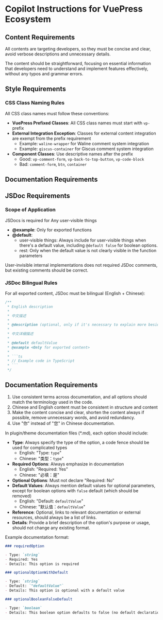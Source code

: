 # Copilot Instructions for VuePress Ecosystem

## Content Requirements

All contents are targeting developers, so they must be concise and clear, avoid verbose descriptions and unnecessary details.

The content should be straightforward, focusing on essential information that developers need to understand and implement features effectively, without any typos and grammar errors.

## Style Requirements

### CSS Class Naming Rules

All CSS class names must follow these conventions:

- **VuePress Prefixed Classes**: All CSS class names must start with `vp-` prefix
- **External Integration Exception**: Classes for external content integration are exempt from the prefix requirement
  - Example: `waline-wrapper` for Waline comment system integration
  - Example: `giscus-container` for Giscus comment system integration
- **Component Classes**: Use descriptive names after the prefix
  - Good: `vp-comment-form`, `vp-back-to-top-button`, `vp-code-block`
  - Bad: `comment-form`, `btn`, `container`

## Documentation Requirements

## JSDoc Requirements

### Scope of Application

JSDocs is required for Any user-visible things

- **@example**: Only for exported functions
- **@default**:
  - user-visible things: Always include for user-visible things when there's a default value, including `@default false` for boolean options.
  - rest: Only when the default value is not clearly visible in the function parameters

User-invisible internal implementations does not required JSDoc comments, but existing comments should be correct.

### JSDoc Bilingual Rules

For all exported content, JSDoc must be bilingual (English + Chinese):

````typescript
/**
 * English description
 *
 * 中文描述
 *
 * @description (optional, only if it's necessary to explain more besides description) English detailed description
 *
 * 中文详细描述
 *
 * @default defaultValue
 * @example <Only for exported content>
 *
 * ```ts
 * // Example code in TypeScript
 * ```
 */
````

## Documentation Requirements

1. Use consistent terms across documentation, and all options should match the terminology used in the code.
2. Chinese and English content must be consistent in structure and content
3. Make the content concise and clear, shorten the content always if possible, remove unnecessary words, and avoid redundancy.
4. Use "你" instead of "您" in Chinese documentation.

In plugin/theme documentation files (\*.md), each option should include:

- **Type**: Always specify the type of the option, a code fence should be used for complicated types
  - English: "Type: `type`"
  - Chinese: "类型：`type`"
- **Required Options**: Always emphasize in documentation
  - English: "Required: Yes"
  - Chinese: "必填：是"
- **Optional Options**: Must not declare "Required: No"
- **Default Values**: Always mention default values for optional parameters, except for boolean options with `false` default (which should be removed)
  - English: "Default: `defaultValue`"
  - Chinese: "默认值：`defaultValue`"
- **Reference**: Optional, links to relevant documentation or external resources, should always be a list of links.
- **Details**: Provide a brief description of the option's purpose or usage, should not change any existing format.

Example documentation format:

```markdown
### requiredOption

- Type: `string`
- Required: Yes
- Details: This option is required

### optionalOptionWithDefault

- Type: `string`
- Default: `"defaultValue"`
- Details: This option is optional with a default value

### optionalBooleanFalseDefault

- Type: `boolean`
- Details: This boolean option defaults to false (no default declaration needed)
```
